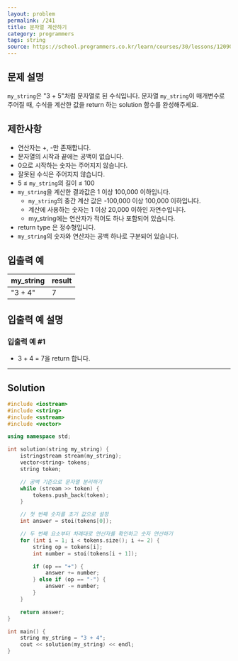 ```yaml
---
layout: problem
permalink: /241
title: 문자열 계산하기
category: programmers
tags: string
source: https://school.programmers.co.kr/learn/courses/30/lessons/120902
---
```


## 문제 설명

`my_string`은 "3 + 5"처럼 문자열로 된 수식입니다. 문자열 `my_string`이 매개변수로 주어질 때, 수식을 계산한 값을 return 하는 solution 함수를 완성해주세요.

## 제한사항

- 연산자는 +, -만 존재합니다.
- 문자열의 시작과 끝에는 공백이 없습니다.
- 0으로 시작하는 숫자는 주어지지 않습니다.
- 잘못된 수식은 주어지지 않습니다.
- 5 ≤ `my_string`의 길이 ≤ 100
- `my_string`을 계산한 결과값은 1 이상 100,000 이하입니다.
    - `my_string`의 중간 계산 값은 -100,000 이상 100,000 이하입니다.
    - 계산에 사용하는 숫자는 1 이상 20,000 이하인 자연수입니다.
    - my_string에는 연산자가 적어도 하나 포함되어 있습니다.
- return type 은 정수형입니다.
- `my_string`의 숫자와 연산자는 공백 하나로 구분되어 있습니다.

## 입출력 예

| my_string | result |
| --- | --- |
| "3 + 4" | 7 |

## 입출력 예 설명

### 입출력 예 #1

- 3 + 4 = 7을 return 합니다.

---

## Solution

```cpp
#include <iostream>
#include <string>
#include <sstream>
#include <vector>

using namespace std;

int solution(string my_string) {
    istringstream stream(my_string);
    vector<string> tokens;
    string token;

    // 공백 기준으로 문자열 분리하기
    while (stream >> token) {
        tokens.push_back(token);
    }

    // 첫 번째 숫자를 초기 값으로 설정
    int answer = stoi(tokens[0]);

    // 두 번째 요소부터 차례대로 연산자를 확인하고 숫자 연산하기
    for (int i = 1; i < tokens.size(); i += 2) {
        string op = tokens[i];
        int number = stoi(tokens[i + 1]);

        if (op == "+") {
            answer += number;
        } else if (op == "-") {
            answer -= number;
        }
    }

    return answer;
}

int main() {
    string my_string = "3 + 4";
    cout << solution(my_string) << endl;
}
```
